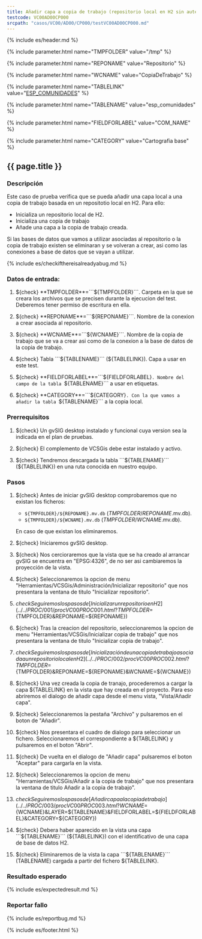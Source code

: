 ```yaml
---
title: Añadir capa a copia de trabajo (repositorio local en H2 sin autenticación)
testcode: VC00AD00CP000
srcpath: "casos/VC00/AD00/CP000/testVC00AD00CP000.md"
---
```


{% include es/header.md %}

{% include parameter.html name="TMPFOLDER" value="/tmp" %}

{% include parameter.html name="REPONAME" value="Repositorio" %}

{% include parameter.html name="WCNAME" value="CopiaDeTrabajo" %}

{% include parameter.html name="TABLELINK" value="<a href='../../data/esp_comunidades.csv'>ESP_COMUNIDADES</a>" %}

{% include parameter.html name="TABLENAME" value="esp_comunidades" %}

{% include parameter.html name="FIELDFORLABEL" value="COM_NAME" %}

{% include parameter.html name="CATEGORY" value="Cartografia base" %}

## {{ page.title }}

### Descripción

Este caso de prueba verifica que se pueda añadir una capa local a una copia de trabajo
basada en un repositotio local en H2.
Para ello:
* Inicializa un repositorio local de H2.
* Inicializa una copia de trabajo
* Añade una capa a la copia de trabajo creada.

Si las bases de datos que vamos a utilizar asociadas al repositorio o la copia de 
trabajo existen se eliminaran y se volveran a crear, asi como las conexiones a 
base de datos que se vayan a utilizar.


{% include es/checkifthereisalreadyabug.md %}

### Datos de entrada:

1. ${check} **TMPFOLDER**=```${TMPFOLDER}```. Carpeta en la que se creara los archivos que se precisen 
   durante la ejecucion del test. Deberemos tener  permiso de escritura en ella.

2. ${check} **REPONAME**=```${REPONAME}```. Nombre de la conexion a crear asociada al repositorio.

3. ${check} **WCNAME**=```${WCNAME}```. Nombre de la copia de trabajo que se va a crear asi como 
   de la conexion a la base de datos de la copia de trabajo. 

4. ${check} Tabla ```${TABLENAME}``` (${TABLELINK}). Capa a usar en este test. 

3. ${check} **FIELDFORLABEL**=```${FIELDFORLABEL}```. Nombre del campo de la tabla ```${TABLENAME}```
   a usar en etiquetas. 

4. ${check} **CATEGORY**=```${CATEGORY}```. Con la que vamos a añadir la tabla ```${TABLENAME}```
   a la copia local.

### Prerrequisitos

1. ${check} Un gvSIG desktop instalado y funcional cuya version sea la indicada en el plan de pruebas.

2. ${check} El complemento de VCSGis debe estar instalado y activo.

3. ${check} Tendremos descargada la tabla ```${TABLENAME}``` (${TABLELINK}) en 
   una ruta conocida en nuestro equipo.

### Pasos

1. ${check} Antes de iniciar gvSIG desktop comprobaremos que no existan los ficheros:
   * ```${TMPFOLDER}/${REPONAME}.mv.db``` (*TMPFOLDER*/*REPONAME*.mv.db).
   * ```${TMPFOLDER}/${WCNAME}.mv.db``` (*TMPFOLDER*/*WCNAME*.mv.db).
   
   En caso de que existan los eliminaremos.
   
2. ${check} Iniciaremos gvSIG desktop.

3. ${check} Nos cercioraremos que la vista que se ha creado al arrancar gvSIG se encuentra 
   en "EPSG:4326", de no ser asi cambiaremos la proyección de la vista.

4. ${check} Seleccionaremos la opcion de menu "Herramientas/VCSGis/Administración/Inicializar repositorio" 
   que nos presentara la ventana de titulo "Inicializar repositorio".

5. ${check} Seguiremos los pasos de [Inicializar un repositorio en H2](../../PROC/001/procVC00PROC001.html?TMPFOLDER=${TMPFOLDER}&REPONAME=${REPONAME})

7. ${check} Tras la creacion del repositorio, seleccionaremos la opcion de menu 
   "Herramientas/VCSGis/Inicializar copia de trabajo" que nos presentara la ventana de 
   titulo "Inicializar copia de trabajo".

7. ${check} Seguiremos los pasos de [Inicialización de una copia de trabajo asociada a un repositorio local en H2](../../PROC/002/procVC00PROC002.html?TMPFOLDER=${TMPFOLDER}&REPONAME=${REPONAME}&WCNAME=${WCNAME}) 
   
8. ${check} Una vez creada la copia de tranajo, procederemos a cargar la 
   capa ${TABLELINK} en la vista que hay creada 
   en el proyecto. Para eso abriremos el dialogo de añadir capa desde el menu vista, "Vista/Añadir capa".

9. ${check} Seleccionaremos la pestaña "Archivo" y pulsaremos en el boton de "Añadir".

10. ${check} Nos presentara el cuadro de dialogo para seleccionar un fichero. 
    Seleccionaremos el correspondiente a ${TABLELINK} 
    y pulsaremos en el boton "Abrir".

11. ${check} De vuelta en el dialogo de "Añadir capa" pulsaremos el boton "Aceptar" 
    para cargarla en la vista.

12. ${check} Seleccionaremos la opcion de menu "Herramientas/VCSGis/Añadir a la copia de trabajo" 
    que nos presentara la ventana de titulo Añadir a la copia de trabajo".

13. ${check} Seguiremos los pasos de [Añadir capa a la copia de trabajo](../../PROC/003/procVC00PROC003.html?WCNAME=${WCNAME}&LAYER=${TABLENAME}&FIELDFORLABEL=${FIELDFORLABEL}&CATEGORY=${CATEGORY}) 

14. ${check} Debera haber aparecido en la vista una capa 
    ```${TABLENAME}``` (${TABLELINK})
    con el identificativo de una capa de base de datos H2.

15. ${check} Eliminaremos de la vista la capa ```${TABLENAME}``` (TABLENAME) cargada 
    a partir del fichero ${TABLELINK}.

### Resultado esperado

{% include es/expectedresult.md %}

### Reportar fallo

{% include es/reportbug.md %}

{% include es/footer.html %}
